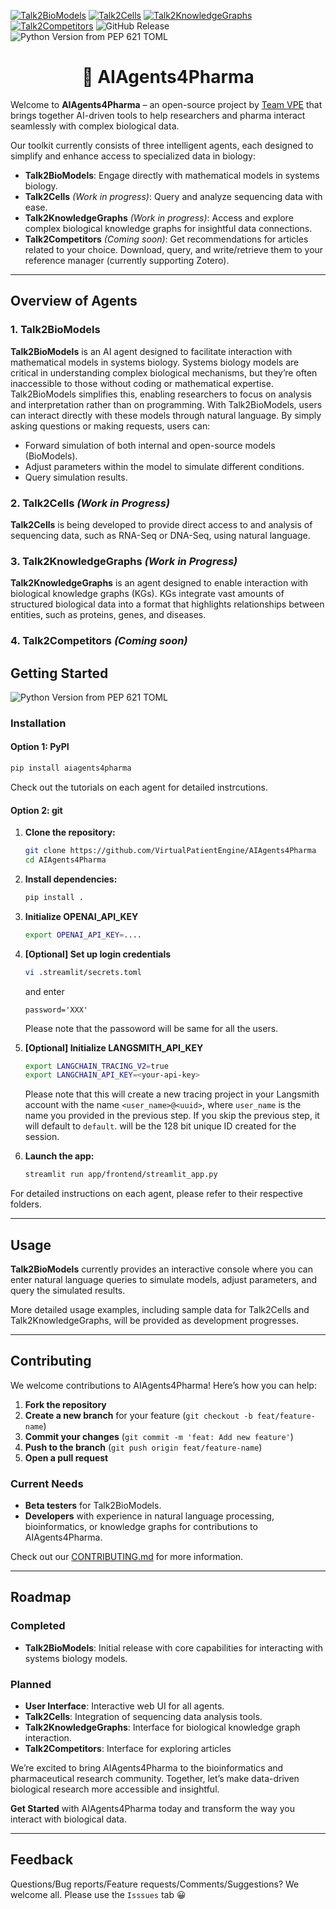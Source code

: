 [![Talk2BioModels](https://github.com/VirtualPatientEngine/AIAgents4Pharma/actions/workflows/tests_talk2biomodels.yml/badge.svg)](https://github.com/VirtualPatientEngine/AIAgents4Pharma/actions/workflows/tests_talk2biomodels.yml)
[![Talk2Cells](https://github.com/VirtualPatientEngine/AIAgents4Pharma/actions/workflows/tests_talk2cells.yml/badge.svg)](https://github.com/VirtualPatientEngine/AIAgents4Pharma/actions/workflows/tests_talk2cells.yml)
[![Talk2KnowledgeGraphs](https://github.com/VirtualPatientEngine/AIAgents4Pharma/actions/workflows/tests_talk2knowledgegraphs.yml/badge.svg)](https://github.com/VirtualPatientEngine/AIAgents4Pharma/actions/workflows/tests_talk2knowledgegraphs.yml)
[![Talk2Competitors](https://github.com/VirtualPatientEngine/AIAgents4Pharma/actions/workflows/tests_talk2competitors.yml/badge.svg)](https://github.com/VirtualPatientEngine/AIAgents4Pharma/actions/workflows/tests_talk2competitors.yml)
![GitHub Release](https://img.shields.io/github/v/release/VirtualPatientEngine/AIAgents4Pharma)
![Python Version from PEP 621 TOML](https://img.shields.io/python/required-version-toml?tomlFilePath=https%3A%2F%2Fraw.githubusercontent.com%2FVirtualPatientEngine%2FAIAgents4Pharma%2Frefs%2Fheads%2Fmain%2Fpyproject.toml)


<h1 align="center" style="border-bottom: none;">🤖 AIAgents4Pharma</h1>

Welcome to **AIAgents4Pharma** – an open-source project by [Team VPE](https://github.com/VirtualPatientEngine) that brings together AI-driven tools to help researchers and pharma interact seamlessly with complex biological data.

Our toolkit currently consists of three intelligent agents, each designed to simplify and enhance access to specialized data in biology:

- **Talk2BioModels**: Engage directly with mathematical models in systems biology.
- **Talk2Cells** _(Work in progress)_: Query and analyze sequencing data with ease.
- **Talk2KnowledgeGraphs** _(Work in progress)_: Access and explore complex biological knowledge graphs for insightful data connections.
- **Talk2Competitors** _(Coming soon)_: Get recommendations for articles related to your choice. Download, query, and write/retrieve them to your reference manager (currently supporting Zotero).

---

## Overview of Agents

### 1. Talk2BioModels

**Talk2BioModels** is an AI agent designed to facilitate interaction with mathematical models in systems biology. Systems biology models are critical in understanding complex biological mechanisms, but they’re often inaccessible to those without coding or mathematical expertise. Talk2BioModels simplifies this, enabling researchers to focus on analysis and interpretation rather than on programming. With Talk2BioModels, users can interact directly with these models through natural language. By simply asking questions or making requests, users can:

- Forward simulation of both internal and open-source models (BioModels).
- Adjust parameters within the model to simulate different conditions.
- Query simulation results.

### 2. Talk2Cells _(Work in Progress)_

**Talk2Cells** is being developed to provide direct access to and analysis of sequencing data, such as RNA-Seq or DNA-Seq, using natural language.

### 3. Talk2KnowledgeGraphs _(Work in Progress)_

**Talk2KnowledgeGraphs** is an agent designed to enable interaction with biological knowledge graphs (KGs). KGs integrate vast amounts of structured biological data into a format that highlights relationships between entities, such as proteins, genes, and diseases.

### 4. Talk2Competitors _(Coming soon)_

## Getting Started

![Python Version from PEP 621 TOML](https://img.shields.io/python/required-version-toml?tomlFilePath=https%3A%2F%2Fraw.githubusercontent.com%2FVirtualPatientEngine%2FAIAgents4Pharma%2Frefs%2Fheads%2Fmain%2Fpyproject.toml)

### Installation

#### Option 1: PyPI

```bash
pip install aiagents4pharma
```

Check out the tutorials on each agent for detailed instrcutions.

#### Option 2: git

1. **Clone the repository:**

   ```bash
   git clone https://github.com/VirtualPatientEngine/AIAgents4Pharma
   cd AIAgents4Pharma
   ```

2. **Install dependencies:**

   ```bash
   pip install .
   ```

3. **Initialize OPENAI_API_KEY**

   ```bash
   export OPENAI_API_KEY=....
   ```

4. **[Optional] Set up login credentials**

   ```bash
   vi .streamlit/secrets.toml
   ```

   and enter

   ```
   password='XXX'
   ```

   Please note that the passoword will be same for all the users.

5. **[Optional] Initialize LANGSMITH_API_KEY**

   ```bash
   export LANGCHAIN_TRACING_V2=true
   export LANGCHAIN_API_KEY=<your-api-key>
   ```

   Please note that this will create a new tracing project in your Langsmith
   account with the name `<user_name>@<uuid>`, where `user_name` is the name
   you provided in the previous step. If you skip the previous step, it will
   default to `default`. <uuid> will be the 128 bit unique ID created for the
   session.

6. **Launch the app:**
   ```bash
   streamlit run app/frontend/streamlit_app.py
   ```

For detailed instructions on each agent, please refer to their respective folders.

---

## Usage

**Talk2BioModels** currently provides an interactive console where you can enter natural language queries to simulate models, adjust parameters, and query the simulated results.

More detailed usage examples, including sample data for Talk2Cells and Talk2KnowledgeGraphs, will be provided as development progresses.

---

## Contributing

We welcome contributions to AIAgents4Pharma! Here’s how you can help:

1. **Fork the repository**
2. **Create a new branch** for your feature (`git checkout -b feat/feature-name`)
3. **Commit your changes** (`git commit -m 'feat: Add new feature'`)
4. **Push to the branch** (`git push origin feat/feature-name`)
5. **Open a pull request**

### Current Needs

- **Beta testers** for Talk2BioModels.
- **Developers** with experience in natural language processing, bioinformatics, or knowledge graphs for contributions to AIAgents4Pharma.

Check out our [CONTRIBUTING.md](CONTRIBUTING.md) for more information.

---

## Roadmap

### Completed

- **Talk2BioModels**: Initial release with core capabilities for interacting with systems biology models.

### Planned

- **User Interface**: Interactive web UI for all agents.
- **Talk2Cells**: Integration of sequencing data analysis tools.
- **Talk2KnowledgeGraphs**: Interface for biological knowledge graph interaction.
- **Talk2Competitors**: Interface for exploring articles

We’re excited to bring AIAgents4Pharma to the bioinformatics and pharmaceutical research community. Together, let’s make data-driven biological research more accessible and insightful.

**Get Started** with AIAgents4Pharma today and transform the way you interact with biological data.

---

## Feedback

Questions/Bug reports/Feature requests/Comments/Suggestions? We welcome all. Please use the `Isssues` tab 😀
